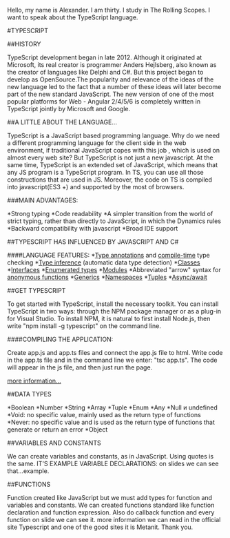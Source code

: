Hello, my name is Alexander. I am thirty. I study in The Rolling Scopes.
I want to speak about the TypeScript language.


#TYPESCRIPT

##HISTORY

TypeScript development began in late 2012. Although it originated at Microsoft, 
its real creator is programmer Anders Hejlsberg, also known as the creator of languages like Delphi and C#. 
But this project began to develop as OpenSource.The popularity and relevance of the ideas of the new language
 led to the fact that a number of these ideas will later become part of the new standard JavaScript. 
The new version of one of the most popular platforms for Web - Angular 2/4/5/6 is completely written
 in TypeScript jointly by Microsoft and Google.


##A LITTLE ABOUT THE LANGUAGE...

TypeScript is a JavaScript based programming language.
Why do we need a different programming language for the client side in the web environment, if traditional 
JavaScript copes with this job , which is used on almost every web site?
But TypeScript is not just a new javascript.
At the same time, TypeScript is an extended set of JavaScript, which means that any JS program is a TypeScript
 program. In TS, you can use all those constructions that are used in JS. Moreover, the code on TS is compiled
 into javascript(ES3 +) and supported by the most of browsers.

###MAIN ADVANTAGES:

*Strong typing
*Code readability
*A simpler transition from the world of strict typing, rather than directly to JavaScript, in which the Dynamics rules
*Backward compatibility with javascript
*Broad IDE support


##TYPESCRIPT HAS INFLUENCED BY JAVASCRIPT AND C#

####LANGUAGE FEATURES:
*[Type annotations](https://en.wikipedia.org/wiki/Type_signature) and [compile-time](href="https://en.wikipedia.org/wiki/Compile_time) type checking
*[Type inference](https://en.wikipedia.org/wiki/Type_inference) (automatic data type detection)
*[Classes](https://en.wikipedia.org/wiki/Class_)
*[Interfaces](https://en.wikipedia.org/wiki/Protocol_(object-oriented_programming))
*[Enumerated types](https://en.wikipedia.org/wiki/Enumerated_type)
*[Modules](https://en.wikipedia.org/wiki/Modular_programming)
*Abbreviated "arrow" syntax for [anonymous functions](https://en.wikipedia.org/wiki/Anonymous_function)
*[Generics](https://en.wikipedia.org/wiki/Generic_programming)
*[Namespaces](https://en.wikipedia.org/wiki/Namespace)
*[Tuples](https://en.wikipedia.org/wiki/Tuple)
*[Async/await](https://en.wikipedia.org/wiki/Async/await)



##GET TYPESCRIPT

To get started with TypeScript, install the necessary toolkit. You can install TypeScript in two ways:
 through the NPM package manager or as a plug-in for Visual Studio.
To install NPM, it is natural to first install Node.js, then write "npm install -g typescript" on the command line.

####COMPILING THE APPLICATION:

Create app.js and app.ts files and connect the app.js file to html.
Write code in the app.ts file and in the command line we enter: "tsc app.ts".
The code will appear in the js file, and then just run the page.

[more information...](https://metanit.com/web/typescript/1.2.php)


##DATA TYPES

*Boolean
*Number
*String
*Array
*Tuple
*Enum
*Any
*Null и undefined
*Void: no specific value, mainly used as the return type of functions
*Never: no specific value and is used as the return type of functions that generate or return an error
*Object


##VARIABLES AND CONSTANTS

We can create variables and constants, as in JavaScript. Using quotes is the same.
IT'S EXAMPLE VARIABLE DECLARATIONS:
on slides we can see that...example.


##FUNCTIONS

Function created like JavaScript but we must add types for function and variables and constants.
We can created functions standard like function declaration and function expression.
Also do callback function and every function on slide we can see it.
more information we can  read in the official site Typescript and one of the good sites it is Metanit.
Thank you.
